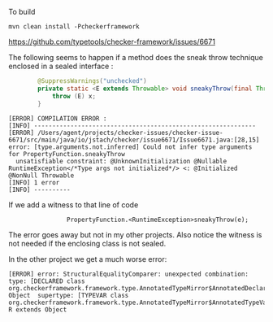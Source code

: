 To build

`mvn clean install -Pcheckerframework`


https://github.com/typetools/checker-framework/issues/6671

The following seems to happen if a method does the sneak throw technique enclosed in a sealed interface :

```java
		@SuppressWarnings("unchecked")
		private static <E extends Throwable> void sneakyThrow(final Throwable x) throws E {
			throw (E) x;
		}
```

```
[ERROR] COMPILATION ERROR :
[INFO] -------------------------------------------------------------
[ERROR] /Users/agent/projects/checker-issues/checker-issue-6671/src/main/java/io/jstach/checker/issue6671/Issue6671.java:[28,15] error: [type.arguments.not.inferred] Could not infer type arguments for PropertyFunction.sneakyThrow
  unsatisfiable constraint: @UnknownInitialization @Nullable RuntimeException</*Type args not initialized*/> <: @Initialized @NonNull Throwable
[INFO] 1 error
[INFO] ----------
```

If we add a witness to that line of code

```
				PropertyFunction.<RuntimeException>sneakyThrow(e);
```

The error goes away but not in my other projects. Also notice the witness is not needed if the enclosing class is not sealed.

In the other project we get a much worse error:

```
[ERROR] error: StructuralEqualityComparer: unexpected combination:  type: [DECLARED class org.checkerframework.framework.type.AnnotatedTypeMirror$AnnotatedDeclaredType] Object  supertype: [TYPEVAR class org.checkerframework.framework.type.AnnotatedTypeMirror$AnnotatedTypeVariable] R extends Object
```
